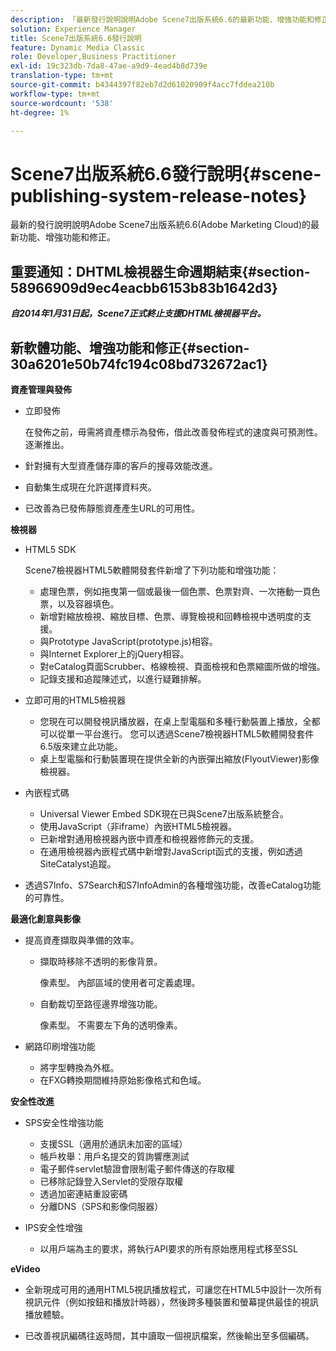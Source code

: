 ```yaml
---
description: 「最新發行說明說明Adobe Scene7出版系統6.6的最新功能、增強功能和修正，這是Adobe Marketing CloudAdobe Experience Manager解決方案的一部分。」
solution: Experience Manager
title: Scene7出版系統6.6發行說明
feature: Dynamic Media Classic
role: Developer,Business Practitioner
exl-id: 19c323db-7da8-47ae-a9d9-4ead4b8d739e
translation-type: tm+mt
source-git-commit: b4344397f82eb7d2d61020909f4acc7fddea210b
workflow-type: tm+mt
source-wordcount: '538'
ht-degree: 1%

---
```


# Scene7出版系統6.6發行說明{#scene-publishing-system-release-notes}

最新的發行說明說明Adobe Scene7出版系統6.6(Adobe Marketing Cloud)的最新功能、增強功能和修正。

## 重要通知：DHTML檢視器生命週期結束{#section-58966909d9ec4eacbb6153b83b1642d3}

***自2014年1月31日起，Scene7正式終止支援DHTML檢視器平台。***

## 新軟體功能、增強功能和修正{#section-30a6201e50b74fc194c08bd732672ac1}

**資產管理與發佈**

* 立即發佈

   在發佈之前，毋需將資產標示為發佈，借此改善發佈程式的速度與可預測性。 逐漸推出。

* 針對擁有大型資產儲存庫的客戶的搜尋效能改進。
* 自動集生成現在允許選擇資料夾。
* 已改善為已發佈靜態資產產生URL的可用性。

**檢視器**

* HTML5 SDK

   Scene7檢視器HTML5軟體開發套件新增了下列功能和增強功能：

   * 處理色票，例如拖曳第一個或最後一個色票、色票對齊、一次捲動一頁色票，以及容器填色。
   * 新增對縮放檢視、縮放目標、色票、導覽檢視和回轉檢視中透明度的支援。
   * 與Prototype JavaScript(prototype.js)相容。
   * 與Internet Explorer上的jQuery相容。
   * 對eCatalog頁面Scrubber、格線檢視、頁面檢視和色票縮圖所做的增強。
   * 記錄支援和追蹤陳述式，以進行疑難排解。

* 立即可用的HTML5檢視器

   * 您現在可以開發視訊播放器，在桌上型電腦和多種行動裝置上播放，全都可以從單一平台進行。 您可以透過Scene7檢視器HTML5軟體開發套件6.5版來建立此功能。
   * 桌上型電腦和行動裝置現在提供全新的內嵌彈出縮放(FlyoutViewer)影像檢視器。

* 內嵌程式碼

   * Universal Viewer Embed SDK現在已與Scene7出版系統整合。
   * 使用JavaScript（非iframe）內嵌HTML5檢視器。
   * 已新增對通用檢視器內嵌中資產和檢視器修飾元的支援。
   * 在通用檢視器內嵌程式碼中新增對JavaScript函式的支援，例如透過SiteCatalyst追蹤。

* 透過S7Info、S7Search和S7InfoAdmin的各種增強功能，改善eCatalog功能的可靠性。

**最適化創意與影像**

* 提高資產擷取與準備的效率。

   * 擷取時移除不透明的影像背景。

      像素型。 內部區域的使用者可定義處理。
   * 自動裁切至路徑邊界增強功能。

      像素型。 不需要左下角的透明像素。

* 網路印刷增強功能

   * 將字型轉換為外框。
   * 在FXG轉換期間維持原始影像格式和色域。

**安全性改進**

* SPS安全性增強功能

   * 支援SSL（適用於通訊未加密的區域）
   * 帳戶枚舉：用戶名提交的質詢響應測試
   * 電子郵件servlet驗證會限制電子郵件傳送的存取權
   * 已移除記錄登入Servlet的受限存取權
   * 透過加密連結重設密碼
   * 分離DNS（SPS和影像伺服器）

* IPS安全性增強

   * 以用戶端為主的要求，將執行API要求的所有原始應用程式移至SSL

**eVideo**

* 全新現成可用的通用HTML5視訊播放程式，可讓您在HTML5中設計一次所有視訊元件（例如按鈕和播放計時器），然後跨多種裝置和螢幕提供最佳的視訊播放體驗。

<!--   See [About using HTML5 video](http://help.adobe.com/en_US/scene7/using/WS98ca2e6790647c064dcc4e2c1399dadca0f-8000.html). -->

* 已改善視訊編碼往返時間，其中讀取一個視訊檔案，然後輸出至多個編碼。
